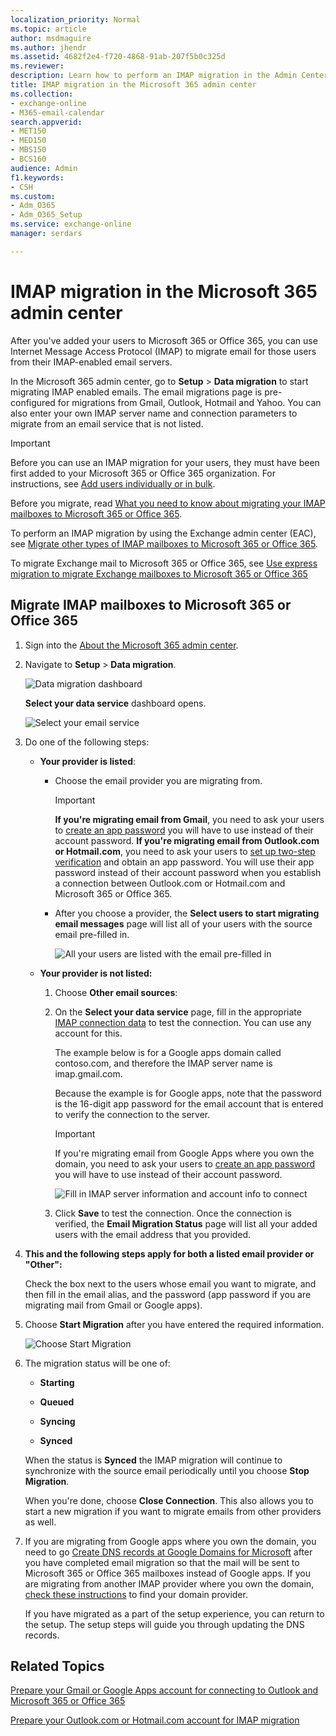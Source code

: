 ```yaml
---
localization_priority: Normal
ms.topic: article
author: msdmaguire
ms.author: jhendr
ms.assetid: 4682f2e4-f720-4868-91ab-207f5b0c325d
ms.reviewer: 
description: Learn how to perform an IMAP migration in the Admin Center preview.
title: IMAP migration in the Microsoft 365 admin center
ms.collection: 
- exchange-online
- M365-email-calendar
search.appverid:
- MET150
- MED150
- MBS150
- BCS160
audience: Admin
f1.keywords:
- CSH
ms.custom:
- Adm_O365
- Adm_O365_Setup
ms.service: exchange-online
manager: serdars

---
```


# IMAP migration in the Microsoft 365 admin center

After you've added your users to Microsoft 365 or Office 365, you can use Internet Message Access Protocol (IMAP) to migrate email for those users from their IMAP-enabled email servers.

In the Microsoft 365 admin center, go to **Setup** \> **Data migration** to start migrating IMAP enabled emails. The email migrations page is pre-configured for migrations from Gmail, Outlook, Hotmail and Yahoo. You can also enter your own IMAP server name and connection parameters to migrate from an email service that is not listed.

> [!IMPORTANT]
> Before you can use an IMAP migration for your users, they must have been first added to your Microsoft 365 or Office 365 organization. For instructions, see [Add users individually or in bulk](/microsoft-365/admin/add-users/add-users).

Before you migrate, read [What you need to know about migrating your IMAP mailboxes to Microsoft 365 or Office 365](migrating-imap-mailboxes.md).

To perform an IMAP migration by using the Exchange admin center (EAC), see [Migrate other types of IMAP mailboxes to Microsoft 365 or Office 365](migrate-other-types-of-imap-mailboxes.md).

To migrate Exchange mail to Microsoft 365 or Office 365, see [Use express migration to migrate Exchange mailboxes to Microsoft 365 or Office 365](../use-minimal-hybrid-to-quickly-migrate.md)

## Migrate IMAP mailboxes to Microsoft 365 or Office 365

1. Sign into the [About the Microsoft 365 admin center](/microsoft-365/admin/admin-overview/about-the-admin-center).

2. Navigate to **Setup** \> **Data migration**.

    ![Data migration dashboard](../media/3831edd8-1781-4f05-85c5-3796f4658cee.png)

    **Select your data service** dashboard opens.

    ![Select your email service](../media/f0c92829-d849-4a26-9d38-1fce1bde616e.png)

3. Do one of the following steps:

   - **Your provider is listed**:

     - Choose the email provider you are migrating from.

       > [!IMPORTANT]
       > **If you're migrating email from Gmail**, you need to ask your users to [create an app password](prepare-gmail-or-g-suite-accounts.md) you will have to use instead of their account password. **If you're migrating email from Outlook.com or Hotmail.com**, you need to ask your users to [set up two-step verification](migrating-your-outlook-com-account.md) and obtain an app password. You will use their app password instead of their account password when you establish a connection between Outlook.com or Hotmail.com and Microsoft 365 or Office 365.

     - After you choose a provider, the **Select users to start migrating email messages** page will list all of your users with the source email pre-filled in.

       ![All your users are listed with the email pre-filled in](../media/bbe69914-25da-4e26-880e-e0257f0ccba2.png)

   - **Your provider is not listed:**

     1. Choose **Other email sources**:

     2. On the **Select your data service** page, fill in the appropriate [IMAP connection data](setting-up-your-imap-server-connection.md) to test the connection. You can use any account for this.

        The example below is for a Google apps domain called contoso.com, and therefore the IMAP server name is imap.gmail.com.

        Because the example is for Google apps, note that the password is the 16-digit app password for the email account that is entered to verify the connection to the server.

        > [!IMPORTANT]
        > If you're migrating email from Google Apps where you own the domain, you need to ask your users to [create an app password](prepare-gmail-or-g-suite-accounts.md) you will have to use instead of their account password.

        ![Fill in IMAP server information and account info to connect](../media/313a395b-0767-4433-be28-7db3caa7e4d5.png)

     3. Click **Save** to test the connection. Once the connection is verified, the **Email Migration Status** page will list all your added users with the email address that you provided.

4. **This and the following steps apply for both a listed email provider or "Other":**

    Check the box next to the users whose email you want to migrate, and then fill in the email alias, and the password (app password if you are migrating mail from Gmail or Google apps).

5. Choose **Start Migration** after you have entered the required information.

    ![Choose Start Migration](../media/c820e755-42b4-4a78-9c09-6f2135d7d7da.png)

6. The migration status will be one of:

   - **Starting**

   - **Queued**

   - **Syncing**

   - **Synced**

    When the status is **Synced** the IMAP migration will continue to synchronize with the source email periodically until you choose **Stop Migration**.

    When you're done, choose **Close Connection**. This also allows you to start a new migration if you want to migrate emails from other providers as well.

7. If you are migrating from Google apps where you own the domain, you need to go [Create DNS records at Google Domains for Microsoft](/microsoft-365/admin/dns/create-dns-records-at-google-domains) after you have completed email migration so that the mail will be sent to Microsoft 365 or Office 365 mailboxes instead of Google apps. If you are migrating from another IMAP provider where you own the domain, [check these instructions](/microsoft-365/admin/get-help-with-domains/create-dns-records-at-any-dns-hosting-provider) to find your domain provider.

   If you have migrated as a part of the setup experience, you can return to the setup. The setup steps will guide you through updating the DNS records.

## Related Topics

[Prepare your Gmail or Google Apps account for connecting to Outlook and Microsoft 365 or Office 365](prepare-gmail-or-g-suite-accounts.md)

[Prepare your Outlook.com or Hotmail.com account for IMAP migration](migrating-your-outlook-com-account.md)